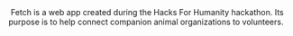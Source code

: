 <img id="border" src="https://scontent-lax3-1.xx.fbcdn.net/v/t1.0-0/p370x247/43337727_708503136149905_1174188726662725632_n.png?_nc_cat=101&oh=23a90c19b19d2e321e921932fc70273a&oe=5C1E8FBF" alt="">
Fetch is a web app created during the Hacks For Humanity hackathon. Its purpose is to help connect companion animal organizations to volunteers.

